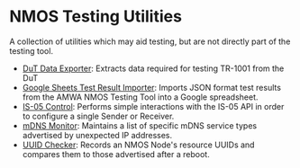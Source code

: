 # NMOS Testing Utilities

A collection of utilities which may aid testing, but are not directly part of the testing tool.

* [DuT Data Exporter](dut-data-exporter): Extracts data required for testing TR-1001 from the DuT
* [Google Sheets Test Result Importer](gsheets-import): Imports JSON format test results from the AMWA NMOS Testing Tool into a Google spreadsheet.
* [IS-05 Control](is-05-control): Performs simple interactions with the IS-05 API in order to configure a single Sender or Receiver.
* [mDNS Monitor](mdns-monitor): Maintains a list of specific mDNS service types advertised by unexpected IP addresses.
* [UUID Checker](uuid-checker): Records an NMOS Node's resource UUIDs and compares them to those advertised after a reboot.
